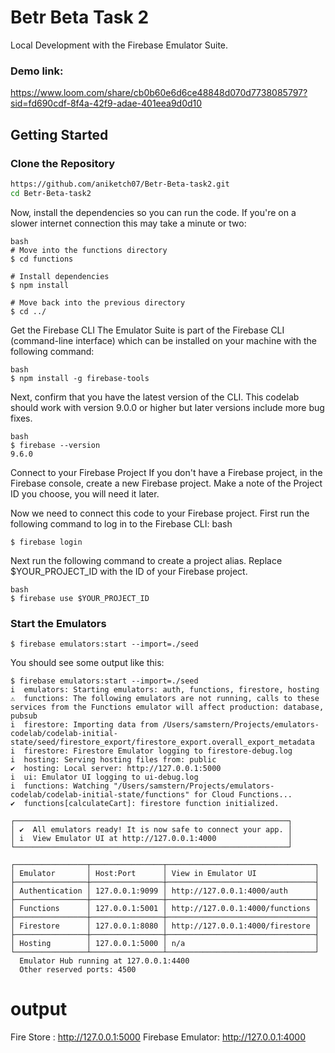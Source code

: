 # Betr Beta Task 2

Local Development with the Firebase Emulator Suite.

### Demo link:
https://www.loom.com/share/cb0b60e6d6ce48848d070d7738085797?sid=fd690cdf-8f4a-42f9-adae-401eea9d0d10

## Getting Started

### Clone the Repository
```sh
https://github.com/aniketch07/Betr-Beta-task2.git
cd Betr-Beta-task2
```
Now, install the dependencies so you can run the code. If you're on a slower internet connection this may take a minute or two:
```
bash
# Move into the functions directory
$ cd functions

# Install dependencies
$ npm install

# Move back into the previous directory
$ cd ../
```
Get the Firebase CLI
The Emulator Suite is part of the Firebase CLI (command-line interface) which can be installed on your machine with the following command:
```
bash
$ npm install -g firebase-tools
```
Next, confirm that you have the latest version of the CLI. This codelab should work with version 9.0.0 or higher but later versions include more bug fixes.
```
bash
$ firebase --version
9.6.0
```
Connect to your Firebase Project
If you don't have a Firebase project, in the Firebase console, create a new Firebase project. Make a note of the Project ID you choose, you will need it later.

Now we need to connect this code to your Firebase project. First run the following command to log in to the Firebase CLI:
bash
```
$ firebase login
```
Next run the following command to create a project alias. Replace $YOUR_PROJECT_ID with the ID of your Firebase project.
```
bash
$ firebase use $YOUR_PROJECT_ID
```

### Start the Emulators
```
$ firebase emulators:start --import=./seed
```

You should see some output like this:

```
$ firebase emulators:start --import=./seed
i  emulators: Starting emulators: auth, functions, firestore, hosting
⚠  functions: The following emulators are not running, calls to these services from the Functions emulator will affect production: database, pubsub
i  firestore: Importing data from /Users/samstern/Projects/emulators-codelab/codelab-initial-state/seed/firestore_export/firestore_export.overall_export_metadata
i  firestore: Firestore Emulator logging to firestore-debug.log
i  hosting: Serving hosting files from: public
✔  hosting: Local server: http://127.0.0.1:5000
i  ui: Emulator UI logging to ui-debug.log
i  functions: Watching "/Users/samstern/Projects/emulators-codelab/codelab-initial-state/functions" for Cloud Functions...
✔  functions[calculateCart]: firestore function initialized.

┌─────────────────────────────────────────────────────────────┐
│ ✔  All emulators ready! It is now safe to connect your app. │
│ i  View Emulator UI at http://127.0.0.1:4000                │
└─────────────────────────────────────────────────────────────┘

┌────────────────┬────────────────┬─────────────────────────────────┐
│ Emulator       │ Host:Port      │ View in Emulator UI             │
├────────────────┼────────────────┼─────────────────────────────────┤
│ Authentication │ 127.0.0.1:9099 │ http://127.0.0.1:4000/auth      │
├────────────────┼────────────────┼─────────────────────────────────┤
│ Functions      │ 127.0.0.1:5001 │ http://127.0.0.1:4000/functions │
├────────────────┼────────────────┼─────────────────────────────────┤
│ Firestore      │ 127.0.0.1:8080 │ http://127.0.0.1:4000/firestore │
├────────────────┼────────────────┼─────────────────────────────────┤
│ Hosting        │ 127.0.0.1:5000 │ n/a                             │
└────────────────┴────────────────┴─────────────────────────────────┘
  Emulator Hub running at 127.0.0.1:4400
  Other reserved ports: 4500
```

# output
Fire Store : http://127.0.0.1:5000
Firebase Emulator: http://127.0.0.1:4000
